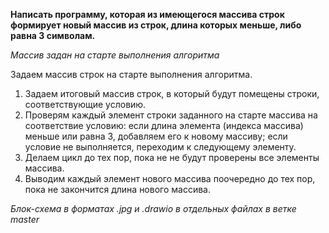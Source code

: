 **Написать программу, которая из имеющегося массива строк формирует новый массив из строк, длина которых меньше, либо равна 3 символам.**

*Массив задан на старте выполнения алгоритма*

Задаем массив строк на старте выполнения алгоритма.
1. Задаем итоговый массив строк, в который будут помещены строки, соответствующие условию.
2. Проверям каждый элемент строки заданного на старте массива на соответствие условию: если длина элемента (индекса массива) меньше или равна 3, добавляем его к новому массиву; если условие не выполняется, переходим к следующему элементу.
3. Делаем цикл до тех пор, пока не не будут проверены все элементы массива.
4. Выводим каждый элемент нового массива поочередно до тех пор, пока не закончится длина нового массива.

*Блок-схема в форматах .jpg и .drawio в отдельных файлах в ветке master*
